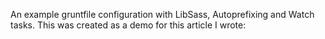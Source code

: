 An example gruntfile configuration with LibSass, Autoprefixing and Watch tasks. This was created as a demo for this article I wrote:  

